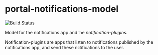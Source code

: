 # portal-notifications-model
[![Build Status](http://portal-ci.westeurope.cloudapp.azure.com/buildStatus/icon?job=portal-notifications-model/master)](http://portal-ci.westeurope.cloudapp.azure.com/job/portal-notifications-model/job/master/)

Model for the notifications app and the *notification-plugins*.

Notification-plugins are apps that listen to notifications published by 
the notifications app, and send these notifications to the user.
